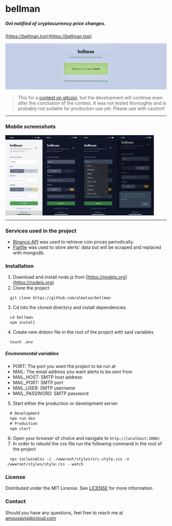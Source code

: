 # bellman
##### Get notified of cryptocurrency price changes.
[https://bellman.top](https://bellman.top)

![bellman](/screenshots/hero.png)
> This for a [contest on gitcoin](https://gitcoin.co/issue/3commas-io/3commas-official-api-docs/122/100027507), but the development will continue even after the conclusion of the contest. It was not tested thoroughly and is probably not suitable for production use yet. Please use with caution!
---
### Mobile screenshots
<div style="display:flex">
  <img src="/screenshots/1.PNG" alt="Homepage light" width="23%" />
  <img src="/screenshots/2.PNG" alt="Homepage dark" width="23%" />
  <img src="/screenshots/3.PNG" alt="List of coins" width="23%" />
  <img src="/screenshots/4.PNG" alt="Success message" width="23%" />
</div>

---
### Services used in the project
* [Binance API](https://binance-docs.github.io/apidocs/spot/en/#change-log) was used to retrieve coin prices periodically.
* [Flatfile](https://github.com/brendanashworth/flatfile) was used to store alerts' data but will be scraped and replaced with mongodb.

### Installation
1. Download and install node.js from [https://nodejs.org](https://nodejs.org)
1. Clone the project
  ```
    git clone https://github.com/almoloo/bellman
  ```
3. Cd into the cloned directory and install dependencies
  ```
    cd bellman
    npm install
  ```
4. Create new dotenv file in the root of the project with said variables
  ```
    touch .env
  ```
  ##### Environmental variables
  * PORT: The port you want the project to be run at
  * MAIL: The email address you want alerts to be sent from
  * MAIL_HOST: SMTP host address
  * MAIL_PORT: SMTP port
  * MAIL_USER: SMTP username
  * MAIL_PASSWORD: SMTP password
5. Start either the production or development server
  ```
    # Development
    npm run dev
    # Production
    npm start
  ```
6. Open your browser of choice and navigate to `http://localhost:3000/`
7. In order to rebuild the css file run the following command in the root of the project
  ```
    npx tailwindcss -i ./wwwroot/styles/src.style.css -o ./wwwroot/styles/style.css --watch
  ```

### License
Distributed under the MIT License. See [LICENSE](/LICENSE) for more information.

### Contact
Should you have any questions, feel free to reach me at [amousavig@icloud.com](mailto:amousavig@icloud.com)
